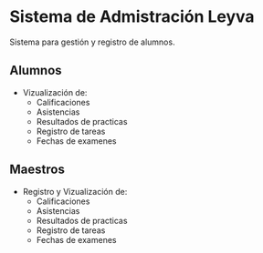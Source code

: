 # Sistema de Admistración Leyva

Sistema para gestión y registro de alumnos.

## Alumnos
- Vizualización de:
    - Calificaciones
    - Asistencias
    - Resultados de practicas
    - Registro de tareas
    - Fechas de examenes

## Maestros
- Registro y Vizualización de:
    - Calificaciones
    - Asistencias
    - Resultados de practicas
    - Registro de tareas
    - Fechas de examenes

    